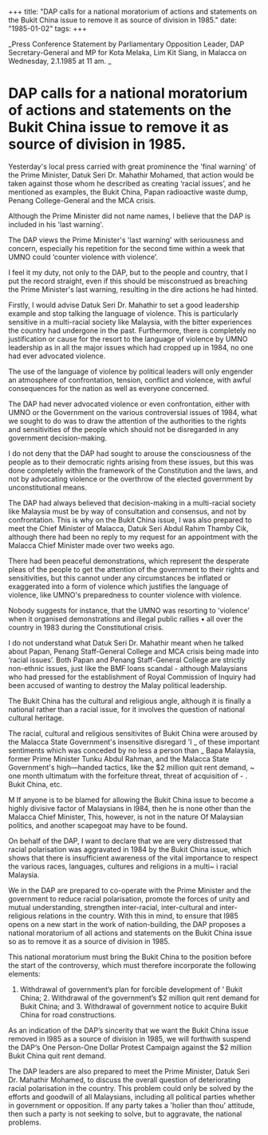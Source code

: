 +++ 
title: "DAP calls for a national moratorium of actions and statements on the  Bukit China issue to remove it as source of division in 1985."
date: "1985-01-02"
tags:
+++

_Press Conference Statement by Parliamentary Opposition Leader, DAP Secretary-General and MP for Kota Melaka, Lim Kit Siang, in Malacca on Wednesday, 2.1.1985 at 11 am. _

# DAP calls for a national moratorium of actions and statements on the  Bukit China issue to remove it as source of division in 1985. 

Yesterday's local press carried with great prominence the 'final warning'  of the Prime Minister, Datuk Seri Dr. Mahathir Mohamed, that action  would be taken against those whom he described as creating ‘racial issues’, and he mentioned as examples, the Bukit China, Papan radioactive waste dump, Penang ColIege-General and the MCA crisis.  </u>

Although the Prime Minister did not name names, I believe that the  DAP is included in his 'last warning'. 

The DAP views the Prime Minister's 'last warning' with seriousness and concern,  especially his repetition for the second time within a week that UMNO could  ‘counter violence with violence’.  

I feel it my duty, not only to the DAP, but to the people and country, that I put the record straight, even if this should be misconstrued as  breaching the Prime Minister's last warning, resulting in the dire actions he had hinted. 

Firstly, I would advise Datuk Seri Dr. Mahathir to set a good leadership example and stop talking the language of violence.  This is particularly sensitive in a multi-racial society like Malaysia, with the bitter experiences the country had undergone in the past.  Furthermore, there is completely no justification or cause for the resort to the language of violence by UMNO leadership as in all the major issues which had cropped up in 1984, no one had ever advocated violence. 

The use of the language of violence by political leaders will only engender an atmosphere of confrontation, tension, conflict and violence, with awful consequences for the nation as well as everyone concerned. 

The DAP had never advocated violence or even confrontation, either with UMNO or the Government on the various controversial issues of 1984,  what we sought to do was to draw the attention of the authorities to the rights and sensitivities of the people which should not be disregarded in any government decision-making. 

I do not deny that the DAP had sought to arouse the consciousness of the people as to their democratic rights arising from these issues, but  this was done completely within the framework of the Constitution and the laws, and not by advocating violence or the overthrow of the elected government by unconstitutional means. 

The DAP had always believed that decision-making in a multi-racial society like Malaysia must be by way of consultation and consensus, and not by confrontation. This is why on the Bukit China issue, I was also prepared to  meet the Chief Minister of Malacca, Datuk Seri Abdul Rahim Thamby Cik, although there had been no reply to my request for an appointment with the Malacca Chief Minister made over two weeks ago. 

There had been peaceful demonstrations, which represent the desperate pleas of the people to get the attention of the government to their rights and sensitivities, but this cannot under any circumstances be inflated or  exaggerated into a form of violence which justifies the language of violence, like UMNO's preparedness to counter violence with violence. 

Nobody suggests for instance, that the UMNO was resorting to 'violence’ when it organised demonstrations and illegal public rallies • all over the country in 1983 during the Constitutional crisis. 

I do not understand what Datuk Seri Dr. Mahathir meant when he talked about Papan, Penang Staff-General College and MCA crisis being made into ‘racial issues’. Both Papan and Penang Staff-General College are strictly  non-ethnic issues, just like the BMF loans scandal - although Malaysians who  had pressed for the establishment of Royal Commission of Inquiry  had been accused of wanting to destroy the Malay political leadership. 

The Bukit China has the cultural and religious angle, although it is finally a  national rather than a racial issue, for it involves the question of  national cultural heritage. 

The racial, cultural and religious sensitivites of Bukit China were aroused by the Malacca State Government's insensitive disregard 'I _ of these important sentiments which was conceded by no less a person than _ Bapa Malaysia, former Prime Minister Tunku Abdul Rahman, and the Malacca State Government's high—handed tactics, like the $2 million quit rent demand, ~ one month ultimatum with the forfeiture threat, threat of acquisition of - . Bukit China, etc. 

M If anyone is to be blamed for allowing the Bukit China issue to become a highly divisive factor of Malaysians in l984, then he is none other than the Malacca Chief Minister, This, however, is not in the nature Of Malaysian politics, and another scapegoat may have to be found. 

On behalf of the DAP, I want to declare that we are very distressed that racial polarisation was aggravated in 1984 by the Bukit China issue, which shows that there is insufficient awareness of the vital importance to respect the various races, languages, cultures and religions in a multi~ i racial Malaysia. 

We in the DAP are prepared to co-operate with the Prime Minister and the government to reduce racial polarisation, promote the forces of unity and mutual understanding, strengthen inter-racial, inter-cultural and inter-religious relations in the country. With this in mind, to ensure that l985 opens on a new start in the work of nation-building, the DAP proposes a national moratorium  of all actions and statements on the Bukit China issue so as to remove  it as a source of division in 1985. 

This national moratorium must bring the Bukit China to the position before the start of the controversy, which must therefore  incorporate the following elements: 

1. Withdrawal of government‘s plan for forcible development of ‘ Bukit China; 2. Withdrawal of the government’s $2 million quit rent demand for Bukit China; and 3. Withdrawal of government notice to acquire Bukit China for road constructions. 

As an indication of the DAP’s sincerity that we want the Bukit China issue removed in l985 as a source of division in 1985, we will forthwith suspend the DAP‘s One Person-One Dollar Protest Campaign against the $2 million Bukit China quit rent demand. 

The DAP leaders are also prepared to meet the Prime Minister, Datuk Seri Dr. Mahathir Mohamed, to discuss the overall question of deteriorating racial polarisation in the country. This problem could only be solved by the efforts and goodwill of all Malaysians, including all political parties whether in government or opposition. If any party takes a 'holier than thou' attitude, then such a party is not seeking to solve, but to aggravate, the national problems. 
 
